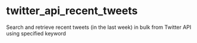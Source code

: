# twitter_api_recent_tweets
Search and retrieve recent tweets (in the last week) in bulk from Twitter API using specified keyword 
